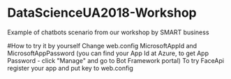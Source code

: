 # DataScienceUA2018-Workshop
Example of chatbots scenario from our workshop by SMART business

#How to try it by yourself
Change web.config MicrosoftAppId and MicrosoftAppPassword (you can find your App Id at Azure, to get App Password - click "Manage" and go to Bot Framework portal)
To try FaceApi register your app and put key to web.config
